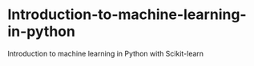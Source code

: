# Introduction-to-machine-learning-in-python
Introduction to machine learning in Python with Scikit-learn
